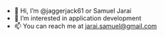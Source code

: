 - 👋 Hi, I’m @jaggerjack61 or Samuel Jarai
- 👀 I’m interested in application development
- 📫 You can reach me at jarai.samuel@gmail.com

<!---
jaggerjack61/jaggerjack61 is a ✨ special ✨ repository because its `README.md` (this file) appears on your GitHub profile.
You can click the Preview link to take a look at your changes.
--->
